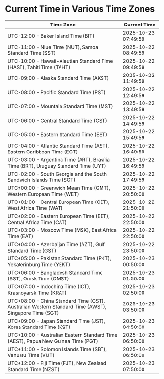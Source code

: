 # Current Time in Various Time Zones

| Time Zone | Current Time |
|-----------|--------------|
| UTC-12:00 - Baker Island Time (BIT) | 2025-10-23 07:49:59 |
| UTC-11:00 - Niue Time (NUT), Samoa Standard Time (SST) | 2025-10-22 08:49:59 |
| UTC-10:00 - Hawaii-Aleutian Standard Time (HAST), Tahiti Time (TAHT) | 2025-10-22 09:49:59 |
| UTC-09:00 - Alaska Standard Time (AKST) | 2025-10-22 11:49:59 |
| UTC-08:00 - Pacific Standard Time (PST) | 2025-10-22 12:49:59 |
| UTC-07:00 - Mountain Standard Time (MST) | 2025-10-22 13:49:59 |
| UTC-06:00 - Central Standard Time (CST) | 2025-10-22 14:49:59 |
| UTC-05:00 - Eastern Standard Time (EST) | 2025-10-22 15:49:59 |
| UTC-04:00 - Atlantic Standard Time (AST), Eastern Caribbean Time (ECT) | 2025-10-22 16:49:59 |
| UTC-03:00 - Argentina Time (ART), Brasília Time (BRT), Uruguay Standard Time (UYT) | 2025-10-22 16:49:59 |
| UTC-02:00 - South Georgia and the South Sandwich Islands Time (SGT) | 2025-10-22 17:49:59 |
| UTC±00:00 - Greenwich Mean Time (GMT), Western European Time (WET) | 2025-10-22 20:50:00 |
| UTC+01:00 - Central European Time (CET), West Africa Time (WAT) | 2025-10-22 21:50:00 |
| UTC+02:00 - Eastern European Time (EET), Central Africa Time (CAT) | 2025-10-22 22:50:00 |
| UTC+03:00 - Moscow Time (MSK), East Africa Time (EAT) | 2025-10-22 22:50:00 |
| UTC+04:00 - Azerbaijan Time (AZT), Gulf Standard Time (GST) | 2025-10-22 23:50:00 |
| UTC+05:00 - Pakistan Standard Time (PKT), Yekaterinburg Time (YEKT) | 2025-10-23 00:50:00 |
| UTC+06:00 - Bangladesh Standard Time (BST), Omsk Time (OMST) | 2025-10-23 01:50:00 |
| UTC+07:00 - Indochina Time (ICT), Krasnoyarsk Time (KRAT) | 2025-10-23 02:50:00 |
| UTC+08:00 - China Standard Time (CST), Australian Western Standard Time (AWST), Singapore Time (SGT) | 2025-10-23 03:50:00 |
| UTC+09:00 - Japan Standard Time (JST), Korea Standard Time (KST) | 2025-10-23 04:50:00 |
| UTC+10:00 - Australian Eastern Standard Time (AEST), Papua New Guinea Time (PGT) | 2025-10-23 06:50:00 |
| UTC+11:00 - Solomon Islands Time (SBT), Vanuatu Time (VUT) | 2025-10-23 06:50:00 |
| UTC+12:00 - Fiji Time (FJT), New Zealand Standard Time (NZST) | 2025-10-23 07:50:00 |
